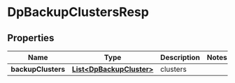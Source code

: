 # DpBackupClustersResp

## Properties
Name | Type | Description | Notes
------------ | ------------- | ------------- | -------------
**backupClusters** | [**List&lt;DpBackupCluster&gt;**](DpBackupCluster.md) | clusters | 
